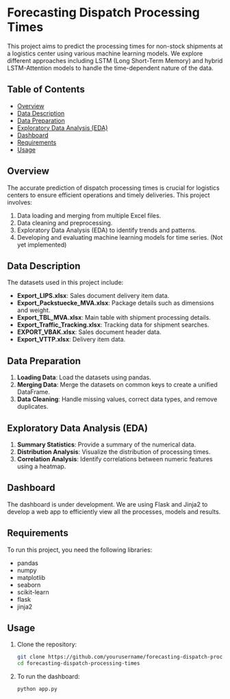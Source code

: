 # Forecasting Dispatch Processing Times

This project aims to predict the processing times for non-stock shipments at a logistics center using various machine learning models. We explore different approaches including LSTM (Long Short-Term Memory) and hybrid LSTM-Attention models to handle the time-dependent nature of the data.

## Table of Contents
- [Overview](#overview)
- [Data Description](#data-description)
- [Data Preparation](#data-preparation)
- [Exploratory Data Analysis (EDA)](#exploratory-data-analysis-eda)
- [Dashboard](#dashboard)
- [Requirements](#requirements)
- [Usage](#usage)

## Overview
The accurate prediction of dispatch processing times is crucial for logistics centers to ensure efficient operations and timely deliveries. This project involves:
1. Data loading and merging from multiple Excel files.
2. Data cleaning and preprocessing.
3. Exploratory Data Analysis (EDA) to identify trends and patterns.
4. Developing and evaluating machine learning models for time series. (Not yet implemented)

## Data Description
The datasets used in this project include:
- **Export_LIPS.xlsx**: Sales document delivery item data.
- **Export_Packstuecke_MVA.xlsx**: Package details such as dimensions and weight.
- **Export_TBL_MVA.xlsx**: Main table with shipment processing details.
- **Export_Traffic_Tracking.xlsx**: Tracking data for shipment searches.
- **EXPORT_VBAK.xlsx**: Sales document header data.
- **Export_VTTP.xlsx**: Delivery item data.

## Data Preparation
1. **Loading Data**: Load the datasets using pandas.
2. **Merging Data**: Merge the datasets on common keys to create a unified DataFrame.
3. **Data Cleaning**: Handle missing values, correct data types, and remove duplicates.

## Exploratory Data Analysis (EDA)
1. **Summary Statistics**: Provide a summary of the numerical data.
2. **Distribution Analysis**: Visualize the distribution of processing times.
3. **Correlation Analysis**: Identify correlations between numeric features using a heatmap.

 ## Dashboard
 The dashboard is under development. We are using Flask and Jinja2 to develop a web app to efficiently view all the processes, models and results.

## Requirements
To run this project, you need the following libraries:
- pandas
- numpy
- matplotlib
- seaborn
- scikit-learn
- flask
- jinja2

## Usage
1. Clone the repository:
   ```bash
   git clone https://github.com/yourusername/forecasting-dispatch-processing-times.git
   cd forecasting-dispatch-processing-times
2. To run the dashboard:
   ```bash
   python app.py

